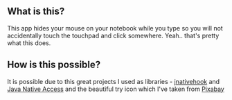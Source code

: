 ## What is this?

This app hides your mouse on your notebook while you type so you will not accidentally touch the touchpad and click somewhere. Yeah.. that's pretty what this does.

## How is this possible?

It is possible due to this great projects I used as libraries - [jnativehook](https://github.com/kwhat/jnativehook) and [Java Native Access](https://github.com/java-native-access/jna) and the beautiful try icon which I've taken from [Pixabay](https://pixabay.com/cs/barevn%C3%A9-pastelky-tu%C5%BEka-pero-3148812/)